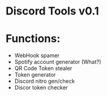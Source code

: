 # Discord Tools v0.1
# Functions:
- WebHook spamer
- Spotify account generator (What?)
- QR Code Token stealer
- Token generator
- Discord nitro gen/check
- Discor token checker

